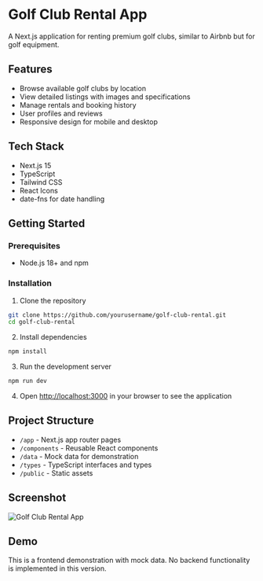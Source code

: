 # Golf Club Rental App

A Next.js application for renting premium golf clubs, similar to Airbnb but for golf equipment.

## Features

- Browse available golf clubs by location
- View detailed listings with images and specifications
- Manage rentals and booking history
- User profiles and reviews
- Responsive design for mobile and desktop

## Tech Stack

- Next.js 15
- TypeScript
- Tailwind CSS
- React Icons
- date-fns for date handling

## Getting Started

### Prerequisites

- Node.js 18+ and npm

### Installation

1. Clone the repository
```bash
git clone https://github.com/yourusername/golf-club-rental.git
cd golf-club-rental
```

2. Install dependencies
```bash
npm install
```

3. Run the development server
```bash
npm run dev
```

4. Open [http://localhost:3000](http://localhost:3000) in your browser to see the application

## Project Structure

- `/app` - Next.js app router pages
- `/components` - Reusable React components
- `/data` - Mock data for demonstration
- `/types` - TypeScript interfaces and types
- `/public` - Static assets

## Screenshot

![Golf Club Rental App](https://images.unsplash.com/photo-1587174486073-ae5e5cff23aa?w=800&auto=format&fit=crop&q=60)

## Demo

This is a frontend demonstration with mock data. No backend functionality is implemented in this version.
